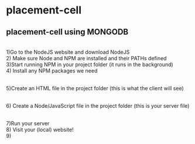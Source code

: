 # placement-cell

<h2>placement-cell using MONGODB</h2>

<br />1)Go to the NodeJS website and download NodeJS
 <br />2) Make sure Node and NPM are installed and their PATHs defined
<br /> 3)Start running NPM in your project folder (it runs in the background)
<br /> 4) Install any NPM packages we need


<br />5)Create an HTML file in the project folder (this is what the client will see)

<br /> 6) Create a Node/JavaScript file in the project folder (this is your server file)


<br />7)Run your server
<br />8) Visit your (local) website!
<br /> 9) &nbsp; &nbsp; 





